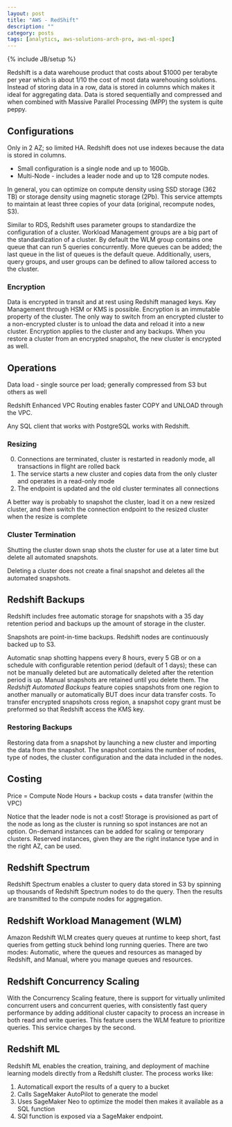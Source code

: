```yaml
---
layout: post
title: "AWS - RedShift"
description: ""
category: posts
tags: [analytics, aws-solutions-arch-pro, aws-ml-spec]
---
```

{% include JB/setup %}

Redshift is a data warehouse product that costs about $1000 per terabyte per year which is about 1/10 the cost of most data warehousing solutions. Instead of storing data in a row, data is stored in columns which makes it ideal for aggregating data. Data is stored sequentially and compressed and when combined with Massive Parallel Processing (MPP) the system is quite peppy. 

## Configurations
Only in 2 AZ; so limited HA. Redshift does not use indexes because the data is stored in columns.

- Small configuration is a single node and up to 160Gb.
- Multi-Node - includes a leader node and up to 128 compute nodes.

In general, you can optimize on compute density using SSD storage (362 TB) or storage density using magnetic storage (2Pb). This service attempts to maintain at least three copies of your data (original, recompute nodes, S3).

Similar to RDS, Redshift uses parameter groups to standardize the configuration of a cluster. Workload Management groups are a big part of the standardization of a cluster. By default the WLM group contains one queue that can run 5 queries concurrently. More queues can be added; the last queue in the list of queues is the default queue. Additionally, users, query groups, and user groups can be defined to allow tailored access to the cluster.

### Encryption
Data is encrypted in transit and at rest using Redshift managed keys. Key Management through HSM or KMS is possible. Encryption is an immutable property of the cluster. The only way to switch from an encrypted cluster to a non-encrypted cluster is to unload the data and reload it into a new cluster. Encryption applies to the cluster and any backups. When you restore a cluster from an encrypted snapshot, the new cluster is encrypted as well.

## Operations
Data load - single source per load; generally compressed from S3 but others as well

Redshift Enhanced VPC Routing enables faster COPY and UNLOAD through the VPC.

Any SQL client that works with PostgreSQL works with Redshift.

### Resizing
0. Connections are terminated, cluster is restarted in readonly mode, all transactions in flight are rolled back
0. The service starts a new cluster and copies data from the only cluster and operates in a read-only mode
0. The endpoint is updated and the old cluster terminates all connections

A better way is probably to snapshot the cluster, load it on a new resized cluster, and then switch the connection endpoint to the resized cluster when the resize is complete

### Cluster Termination
Shutting the cluster down snap shots the cluster for use at a later time but delete all automated snapshots.

Deleting a cluster does not create a final snapshot and deletes all the automated snapshots.

## Redshift Backups
Redshift includes free automatic storage for snapshots with a 35 day retention period and backups up the amount of storage in the cluster.  

Snapshots are point-in-time backups. Redshift nodes are continuously backed up to S3.

Automatic snap shotting happens every 8 hours, every 5 GB or on a schedule with configurable retention period (default of 1 days); these can not be manually deleted but are automatically deleted after the retention period is up. Manual snapshots are retained until you delete them. The _Redshift Automated Backups_ feature copies snapshots from one region to another manually or automatically BUT does incur data transfer costs. To transfer encrypted snapshots cross region, a snapshot copy grant must be preformed so that Redshift access the KMS key.

### Restoring Backups
Restoring data from a snapshot by launching a new cluster and importing the data from the snapshot. The snapshot contains the number of nodes, type of nodes, the cluster configuration and the data included in the nodes.

## Costing
Price = Compute Node Hours + backup costs + data transfer (within the VPC) 

Notice that the leader node is not a cost! Storage is provisioned as part of the node as long as the cluster is running so spot instances are not an option. On-demand instances can be added for scaling or temporary clusters. Reserved instances, given they are the right instance type and in the right AZ, can be used.

## Redshift Spectrum
Redshift Spectrum enables a cluster to query data stored in S3 by spinning up thousands of Redshift Spectrum nodes to do the query. Then the results are transmitted to the compute nodes for aggregation. 

## Redshift Workload Management (WLM)
Amazon Redshift WLM creates query queues at runtime to keep short, fast queries from getting stuck behind long running queries. There are two modes: Automatic, where the queues and resources as managed by Redshift, and Manual, where you manage queues and resources.

## Redshift Concurrency Scaling
With the Concurrency Scaling feature, there is support for virtually unlimited concurrent users and concurrent queries, with consistently fast query performance by adding additional cluster capacity to process an increase in both read and write queries. This feature users the WLM feature to prioritize queries. This service charges by the second.

## Redshift ML
Redshift ML enables the creation, training, and deployment of machine learning models directly from a Redshift cluster. The process works like:
1. Automaticall export the results of a query to a bucket
2. Calls SageMaker AutoPilot to generate the model
3. Uses SageMaker Neo to optimize the model then makes it available as a SQL function
4. SQl function is exposed via a SageMaker endpoint.
